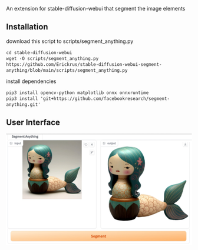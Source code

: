 An extension for stable-diffusion-webui that segment the image elements

## Installation

download this script to scripts/segment_anything.py

```shell
cd stable-diffusion-webui
wget -O scripts/segment_anything.py https://github.com/Erickrus/stable-diffusion-webui-segment-anything/blob/main/scripts/segment_anything.py
```

install dependencies
```shell
pip3 install opencv-python matplotlib onnx onnxruntime
pip3 install 'git+https://github.com/facebookresearch/segment-anything.git'
```

## User Interface

![](about.png)
